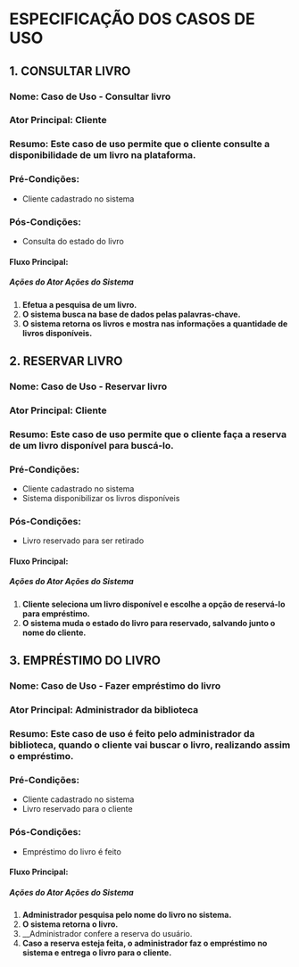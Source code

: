 # ESPECIFICAÇÃO DOS CASOS DE USO

## 1. CONSULTAR LIVRO
### Nome: Caso de Uso - Consultar livro
### Ator Principal: Cliente
### Resumo: Este caso de uso permite que o cliente consulte a disponibilidade de um livro na plataforma.
### Pré-Condições: 
* Cliente cadastrado no sistema	
### Pós-Condições: 
* Consulta do estado do livro
#### Fluxo Principal:
##### __Ações do Ator__	**Ações do Sistema**
1. __Efetua a pesquisa de um livro.__	
2. **O sistema busca na base de dados pelas palavras-chave.**
3. **O sistema retorna os livros e mostra nas informações a quantidade de livros disponíveis.**

## 2. RESERVAR LIVRO
### Nome: Caso de Uso - Reservar livro
### Ator Principal: Cliente
### Resumo: Este caso de uso permite que o cliente faça a reserva de um livro disponível para buscá-lo.
### Pré-Condições: 
* Cliente cadastrado no sistema
* Sistema disponibilizar os livros disponíveis
### Pós-Condições:
* Livro reservado para ser retirado
#### Fluxo Principal:
##### __Ações do Ator__	**Ações do Sistema**
1. __Cliente seleciona um livro disponível e escolhe a opção de reservá-lo para empréstimo.__	
2. **O sistema muda o estado do livro para reservado, salvando junto o nome do cliente.**

## 3. EMPRÉSTIMO DO LIVRO 
### Nome: Caso de Uso - Fazer empréstimo do livro
### Ator Principal: Administrador da biblioteca
### Resumo: Este caso de uso é feito pelo administrador da biblioteca, quando o cliente vai buscar o livro, realizando assim o empréstimo.
### Pré-Condições: 
* Cliente cadastrado no sistema
* Livro reservado para o cliente
### Pós-Condições:
* Empréstimo do livro é feito
#### Fluxo Principal:
##### __Ações do Ator__	**Ações do Sistema**
1. __Administrador pesquisa pelo nome do livro no sistema.__	
2. **O sistema retorna o livro.**
3. __Administrador confere a reserva do usuário.
4. __Caso a reserva esteja feita, o administrador faz o empréstimo no sistema e entrega o livro para o cliente.__
